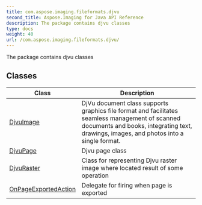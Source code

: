 ```yaml
---
title: com.aspose.imaging.fileformats.djvu
second_title: Aspose.Imaging for Java API Reference
description: The package contains djvu classes
type: docs
weight: 40
url: /com.aspose.imaging.fileformats.djvu/
---
```


The package contains djvu classes


## Classes

| Class | Description |
| --- | --- |
| [DjvuImage](../com.aspose.imaging.fileformats.djvu/djvuimage) | DjVu document class supports graphics file format and facilitates seamless management of scanned documents and books, integrating text, drawings, images, and photos into a single format. |
| [DjvuPage](../com.aspose.imaging.fileformats.djvu/djvupage) | Djvu page class |
| [DjvuRaster](../com.aspose.imaging.fileformats.djvu/djvuraster) | Class for representing Djvu raster image where located result of some operation |
| [OnPageExportedAction](../com.aspose.imaging.fileformats.djvu/onpageexportedaction) | Delegate for firing when page is exported |
